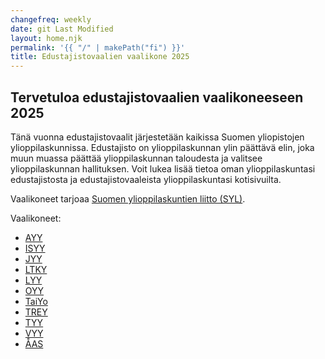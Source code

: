 ```yaml
---
changefreq: weekly
date: git Last Modified
layout: home.njk
permalink: '{{ "/" | makePath("fi") }}'
title: Edustajistovaalien vaalikone 2025
---
```


## Tervetuloa edustajistovaalien vaalikoneeseen 2025

Tänä vuonna edustajistovaalit järjestetään kaikissa Suomen yliopistojen
ylioppilaskunnissa. Edustajisto on ylioppilaskunnan ylin päättävä elin, joka
muun muassa päättää ylioppilaskunnan taloudesta ja valitsee ylioppilaskunnan
hallituksen. Voit lukea lisää tietoa oman ylioppilaskuntasi edustajistosta ja
edustajistovaaleista ylioppilaskuntasi kotisivuilta.

Vaalikoneet tarjoaa [Suomen ylioppilaskuntien liitto (SYL)](https://syl.fi).

Vaalikoneet:

- [AYY](/ayy/)
- [ISYY](/isyy/)
- [JYY](https://jyy-vaa-2025-frontend.onrender.com/)
- [LTKY](/ltky/)
- [LYY](/lyy/)
- [OYY](/oyy/)
- [TaiYo](/taiyo/)
- [TREY](/trey/)
- [TYY](/tyy/)
- [VYY](https://vyy-vaa-2025-frontend.onrender.com/)
- [ÅAS](/sv/aas/)
